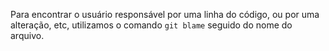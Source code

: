 Para encontrar o usuário responsável por uma linha do código, ou por uma alteração, etc, utilizamos o comando `git blame` seguido do nome do arquivo.